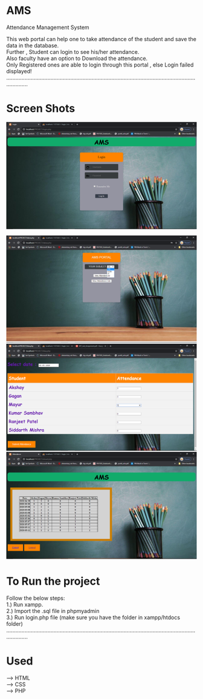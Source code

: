 # AMS
Attendance Management System

This web portal can help one to take attendance of the student and save the data in the database.<br>
Further , Student can login to see his/her attendance.<br>
Also faculty have an option to Download the attendance.<br>
Only Registered ones are able to login through this portal , else Login failed displayed!<br>
..........................................................................................................................................<br>



# Screen Shots

![](screenshots/2020-05-18%20(1).png) <br>

![](screenshots/2020-05-18%20(10).png)<br>
![](screenshots/2020-05-12%20(8).png)<br>
![](screenshots/2020-05-18%20(12).png)<br>
# To Run the project
Follow the below steps:<br>
1.) Run xampp.<br>
2.) Import the .sql file in phpmyadmin<br> 
3.) Run login.php file (make sure you have the folder in xampp/htdocs folder)<br>
..........................................................................................................................................
<br>

# Used
--> HTML <br>
--> CSS  <br>
--> PHP <br>
